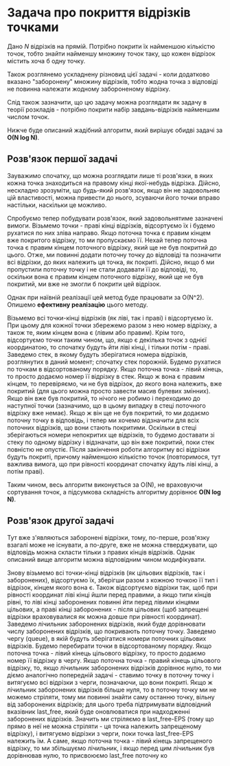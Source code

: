 # Задача про покриття відрізків точками

Дано $N$ відрізків на прямій. Потрібно покрити їх найменшою кількістю точок, тобто знайти найменшу множину точок таку, що кожен відрізок містить хоча б одну точку.

Також розглянемо ускладнену різновид цієї задачі - коли додатково вказано "заборонену" множину відрізків, тобто жодна точка з відповіді не повинна належати жодному забороненому відрізку.

Слід також зазначити, що цю задачу можна розглядати як задачу в теорії розкладів - потрібно покрити набір завдань-відрізків найменшим числом точок.

Нижче буде описаний жадібний алгоритм, який вирішує обидві задачі за **O(N log N)**.

## Розв'язок першої задачі

Зауважимо спочатку, що можна розглядати лише ті розв'язки, в яких кожна точка знаходиться на правому кінці якої-небудь відрізка. Дійсно, нескладно зрозуміти, що будь-який розв'язок, якщо він не задовольняє цій властивості, можна привести до нього, зсуваючи його точки вправо настільки, наскільки це можливо.

Спробуємо тепер побудувати розв'язок, який задовольнятиме зазначені вимоги. Візьмемо точки - праві кінці відрізків, відсортуємо їх і будемо рухатися по них зліва направо. Якщо поточна точка є правим кінцем вже покритого відрізку, то ми пропускаємо її. Нехай тепер поточна точка є правим кінцем поточного відрізку, який ще не був покритий до цього. Отже, ми повинні додати поточну точку до відповіді та позначити всі відрізки, до яких належить ця точка, як покриті. Дійсно, якщо б ми пропустили поточну точку і не стали додавати її до відповіді, то, оскільки вона є правим кінцем поточного відрізку, який ще не був покритий, ми вже не змогли б покрити цей відрізок.

Однак при наївній реалізації цей метод буде працювати за O(N^2). Опишемо **ефективну реалізацію** цього методу.

Візьмемо всі точки-кінці відрізків (як ліві, так і праві) і відсортуємо їх. При цьому для кожної точки збережемо разом з нею номер відрізку, а також те, яким кінцем вона є (лівим або правим). Крім того, відсортуємо точки таким чином, що, якщо є декілька точок з однієї координатою, то спочатку будуть йти ліві кінці, і тільки потім - праві. Заведемо стек, в якому будуть зберігатися номера відрізків, розглянутих в даний момент; спочатку стек порожній. Будемо рухатися по точкам в відсортованому порядку. Якщо поточна точка - лівий кінець, то просто додаємо номер її відрізку в стек. Якщо ж вона є правим кінцем, то перевіряємо, чи не був відрізок, до якого вона належить, вже покритий (для цього можна просто завести масив булевих змінних). Якщо він вже був покритий, то нічого не робимо і переходимо до наступної точки (зазначимо, що в цьому випадку в стеці поточного відрізку вже немає). Якщо ж він ще не був покритий, то ми додаємо поточну точку в відповідь, і тепер ми хочемо відзначити для всіх поточних відрізків, що вони стають покритими. Оскільки в стеці зберігаються номери непокритих ще відрізків, то будемо доставати зі стеку по одному відрізку і відзначати, що він вже покритий, поки стек повністю не опустіє. Після закінчення роботи алгоритму всі відрізки будуть покриті, причому найменшою кількістю точок (повторимося, тут важлива вимога, що при рівності координат спочатку йдуть ліві кінці, а потім праві).

Таким чином, весь алгоритм виконується за O(N), не враховуючи сортування точок, а підсумкова складність алгоритму дорівнює **O(N log N)**.

## Розв'язок другої задачі

Тут вже з'являються заборонені відрізки, тому, по-перше, розв'язку взагалі може не існувати, а по-друге, вже не можна стверджувати, що відповідь можна скласти тільки з правих кінців відрізків. Однак описаний вище алгоритм можна відповідним чином модифікувати.

Знову візьмемо всі точки-кінці відрізків (як цільових відрізків, так і заборонених), відсортуємо їх, зберігши разом з кожною точкою її тип і відрізок, кінцем якого вона є. Також відсортуємо відрізки так, щоб при рівності координат ліві кінці йшли перед правими, а якщо типи кінців рівні, то ліві кінці заборонених повинні йти перед лівими кінцями цільових, а праві кінці заборонених - після цільових (щоб запрещені відрізки враховувалися як можна довше при рівності координат). Заведемо лічильник заборонених відрізків, який буде дорівнювати числу заборонених відрізків, що покривають поточну точку. Заведемо чергу (queue), в якій будуть зберігатися номери поточних цільових відрізків. Будемо перебирати точки в відсортованому порядку. Якщо поточна точка - лівий кінець цільового відрізку, то просто додаємо номер її відрізку в чергу. Якщо поточна точка - правий кінець цільового відрізку, то, якщо лічильник заборонених відрізків дорівнює нулю, то ми діємо аналогічно попередній задачі - ставимо точку в поточну точку і витягуємо всі відрізки з черги, позначаючи, що вони покриті. Якщо ж лічильник заборонених відрізків більше нуля, то в поточну точку ми не можемо стріляти, тому ми повинні знайти саму останню точку, вільну від заборонених відрізків; для цього треба підтримувати відповідний вказівник last_free, який буде оновлюватися при надходженні заборонених відрізків. Значить ми стріляємо в last_free-EPS (тому що прямо в неї не можна стріляти - ця точка належить запрещеному відрізку), і витягуємо відрізки з черги, поки точка last_free-EPS належить їм. А саме, якщо поточна точка - лівий кінець запрещеного відрізку, то ми збільшуємо лічильник, і якщо перед цим лічильник був дорівнював нулю, то присвоюємо last_free поточну ко